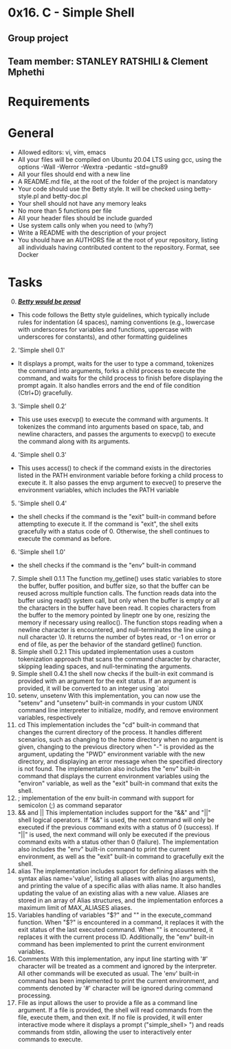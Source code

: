 # 0x16. C - Simple Shell

## Group project
## Team member: **STANLEY RATSHILI & Clement Mphethi**

# Requirements
# General
- Allowed editors: vi, vim, emacs
- All your files will be compiled on Ubuntu 20.04 LTS using gcc, using the options -Wall -Werror -Wextra -pedantic -std=gnu89
- All your files should end with a new line
- A README.md file, at the root of the folder of the project is mandatory
- Your code should use the Betty style. It will be checked using betty-style.pl and betty-doc.pl
- Your shell should not have any memory leaks
- No more than 5 functions per file
- All your header files should be include guarded
- Use system calls only when you need to (why?)
- Write a README with the description of your project
- You should have an AUTHORS file at the root of your repository, listing all individuals having contributed content to the repository. Format, see Docker

# Tasks
0. ___[Betty would be proud](https://github.com/HoOdpHarMxcisT/simple_shell/blob/master/0-betty_style.c)___
- This code follows the Betty style guidelines, which typically include rules for indentation (4 spaces), naming conventions (e.g., lowercase with underscores for variables and functions, uppercase with underscores for constants), and other formatting guidelines
2. 'Simple shell 0.1'
 - It displays a prompt, waits for the user to type a command, tokenizes the command into arguments, forks a child process to execute the command, and waits for the child process to finish before displaying the prompt again. It also handles errors and the end of file condition (Ctrl+D) gracefully.
3. 'Simple shell 0.2'
- This use uses execvp() to execute the command with arguments. It tokenizes the command into arguments based on space, tab, and newline characters, and passes the arguments to execvp() to execute the command along with its arguments.
4. 'Simple shell 0.3'
- This uses access() to check if the command exists in the directories listed in the PATH environment variable before forking a child process to execute it. It also passes the envp argument to execve() to preserve the environment variables, which includes the PATH variable
5. 'Simple shell 0.4'
 - the shell checks if the command is the "exit" built-in command before attempting to execute it. If the command is "exit", the shell exits gracefully with a status code of 0. Otherwise, the shell continues to execute the command as before.
6. 'Simple shell 1.0'
- the shell checks if the command is the "env" built-in command
7. Simple shell 0.1.1
The function my_getline() uses static variables to store the buffer, buffer position, and buffer size, so that the buffer can be reused across multiple function calls.
The function reads data into the buffer using read() system call, but only when the buffer is empty or all the characters in the buffer have been read.
It copies characters from the buffer to the memory pointed by lineptr one by one, resizing the memory if necessary using realloc().
The function stops reading when a newline character is encountered, and null-terminates the line using a null character \0.
It returns the number of bytes read, or -1 on error or end of file, as per the behavior of the standard getline() function.
7. Simple shell 0.2.1
This updated implementation uses a custom tokenization approach that scans the command character by character, skipping leading spaces, and null-terminating the arguments.
8. Simple shell 0.4.1
the shell now checks if the built-in exit command is provided with an argument for the exit status. If an argument is provided, it will be converted to an integer using `atoi
9. setenv, unsetenv
With this implementation, you can now use the "setenv" and "unsetenv" built-in commands in your custom UNIX command line interpreter to initialize, modify, and remove environment variables, respectively
10. cd
This implementation includes the "cd" built-in command that changes the current directory of the process. It handles different scenarios, such as changing to the home directory when no argument is given, changing to the previous directory when "-" is provided as the argument, updating the "PWD" environment variable with the new directory, and displaying an error message when the specified directory is not found. The implementation also includes the "env" built-in command that displays the current environment variables using the "environ" variable, as well as the "exit" built-in command that exits the shell.
11. ;
implementation of the env built-in command with support for semicolon (;) as command separator
12. && and ||
This implementation includes support for the "&&" and "||" shell logical operators. If "&&" is used, the next command will only be executed if the previous command exits with a status of 0 (success). If "||" is used, the next command will only be executed if the previous command exits with a status other than 0 (failure). The implementation also includes the "env" built-in command to print the current environment, as well as the "exit" built-in command to gracefully exit the shell.
13. alias
The implementation includes support for defining aliases with the syntax alias name='value', listing all aliases with alias (no arguments), and printing the value of a specific alias with alias name. It also handles updating the value of an existing alias with a new value. Aliases are stored in an array of Alias structures, and the implementation enforces a maximum limit of MAX_ALIASES aliases.
14. Variables
handling of variables "$?" and "" in the execute_command function. When "$?" is encountered in a command, it replaces it with the exit status of the last executed command. When "" is encountered, it replaces it with the current process ID. Additionally, the "env" built-in command has been implemented to print the current environment variables.
15. Comments
With this implementation, any input line starting with '#' character will be treated as a comment and ignored by the interpreter. All other commands will be executed as usual. The 'env' built-in command has been implemented to print the current environment, and comments denoted by '#' character will be ignored during command processing.
16. File as input
allows the user to provide a file as a command line argument. If a file is provided, the shell will read commands from the file, execute them, and then exit. If no file is provided, it will enter interactive mode where it displays a prompt ("simple_shell> ") and reads commands from stdin, allowing the user to interactively enter commands to execute.
